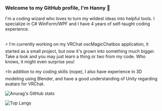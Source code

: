 ### Welcome to my GitHub profile, I'm Hanny 👋


I'm a coding wizard who loves to turn my wildest ideas into helpful tools. I specialize in C# WinForm/WPF and I have 4 years of self-taught coding experience.
<br><br>

⚡ I'm currently working on my VRChat oscMagicChatbox application, it started as a small project, but now it's grown into something much bigger.
<br> Take a look and you may just learn a thing or two from my code. Who knows, it might even surprise you!<br>

⚡In addition to my coding skills (nope), I also have experience in 3D modeling using Blender, and have a good understanding of Unity regarding avatars for VRChat.

![Anurag's GitHub stats](https://github-readme-stats.vercel.app/api?username=BoiHanny)

![Top Langs](https://github-readme-stats.vercel.app/api/top-langs/?username=BoiHanny)

